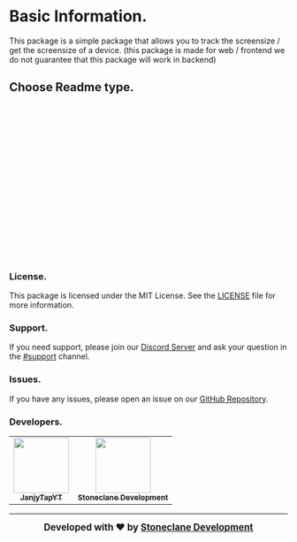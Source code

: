 # Basic Information.

This package is a simple package that allows you to track the screensize / get the screensize of a device. (this package is made for web / frontend we do not guarantee that this package will work in backend)


## Choose Readme type.

<details>
  <summary style="font-size: 20px; font-weight: bold; cursor: pointer; background: opacity: 0.5; color: #fff; padding: 10px; border: 1px solid #fff; border-radius: 5px;">
  📕 - JavaScript
  </summary>
  
  ## Get Started.
  
  ### Installation.

#### NPM
```bash
npm i @sdevs/screen-sizr
```

#### Yarn
```bash
yarn add @sdevs/screen-sizr
```


### Usage.

#### Importing.
```js
const ScreenSizr = require('@sdevs/screen-sizr');
```

#### Getting the screensize.
```js
const ScreenSizr = require('@sdevs/screen-sizr');

const screensize = ScreenSizr.getScreenSize();
```

#### Getting the screensize (async).
```js
const ScreenSizr = require('@sdevs/screen-sizr');

const screensize = await ScreenSizr.getScreenSizeAsync();

console.log(screensize.width, screensize.height);
```

#### Getting the screensize (async / promise).
```js
const ScreenSizr = require('@sdevs/screen-sizr');

ScreenSizr.getScreenSizeAsync().then(screensize => {
    console.log(screensize.width, screensize.height);
});
```

#### Getting the screensize (async / await).
```js
const ScreenSizr = require('@sdevs/screen-sizr');

const screensize = await ScreenSizr.getScreenSizeAsync();

console.log(screensize.width, screensize.height);
```

#### Getting the screensize (async / promise / then).
```js
const ScreenSizr = require('@sdevs/screen-sizr');

ScreenSizr.getScreenSizeAsync().then(screensize => {
    console.log(screensize.width, screensize.height);
});
```


### Examples.

#### Example.
```js
const ScreenSizr = require('@sdevs/screen-sizr');

const screensize = ScreenSizr.getScreenSize();

console.log(screensize.width, screensize.height);
```

#### Example (async).
```js
const ScreenSizr = require('@sdevs/screen-sizr');

const screensize = await ScreenSizr.getScreenSizeAsync();

console.log(screensize.width, screensize.height);
```

#### Example (async / promise).
```js
const ScreenSizr = require('@sdevs/screen-sizr');

ScreenSizr.getScreenSizeAsync().then(screensize => {
    console.log(screensize.width, screensize.height);
});
```
</details>

<details>
  <summary style="font-size: 20px; font-weight: bold; cursor: pointer; background: opacity: 0.5; color: #fff; padding: 10px; border: 1px solid #fff; border-radius: 5px; margin-top: 10px;">
  📘 - React
  </summary>
  
  ## Get Started.
  
  ### Installation.

#### NPM
```bash
npm i @sdevs/screen-sizr
```

#### Yarn
```bash
yarn add @sdevs/screen-sizr
```


### Usage.

#### Importing.
```js
import ScreenSizr from '@sdevs/screen-sizr';
```

#### Getting the screensize.
```js
import ScreenSizr from '@sdevs/screen-sizr';

const screensize = ScreenSizr.getScreenSize();
```

#### Getting the screensize (async).
```js
import ScreenSizr from '@sdevs/screen-sizr';

const screensize = await ScreenSizr.getScreenSizeAsync();

console.log(screensize.width, screensize.height);
```

#### Getting the screensize (async / promise).
```js
import ScreenSizr from '@sdevs/screen-sizr';

ScreenSizr.getScreenSizeAsync().then(screensize => {
    console.log(screensize.width, screensize.height);
});
```

#### Getting the screensize (async / await).
```js
import ScreenSizr from '@sdevs/screen-sizr';

const screensize = await ScreenSizr.getScreenSizeAsync();

console.log(screensize.width, screensize.height);
```

#### Getting the screensize (async / promise / then).
```js
import ScreenSizr from '@sdevs/screen-sizr';

ScreenSizr.getScreenSizeAsync().then(screensize => {
    console.log(screensize.width, screensize.height);
});
```


### Examples.

#### Example.
```js
import ScreenSizr from '@sdevs/screen-sizr';

const screensize = ScreenSizr.getScreenSize();

console.log(screensize.width, screensize.height);
```

#### Example (async).
```js
import ScreenSizr from '@sdevs/screen-sizr';

const screensize = await ScreenSizr.getScreenSizeAsync();

console.log(screensize.width, screensize.height);
```

#### Example (async / promise).
```js
import ScreenSizr from '@sdevs/screen-sizr';

ScreenSizr.getScreenSizeAsync().then(screensize => {
    console.log(screensize.width, screensize.height);
});
```
</details>

<div style="margin-top: 200px;" />

### License.

This package is licensed under the MIT License. See the [LICENSE](https://github.com/Stoneclane-Development/screen-sizr/blob/main/LICENSE) file for more information.

### Support.

If you need support, please join our [Discord Server](https://discord.gg/kUakk4DbhF) and ask your question in the [#support](https://discord.com/channels/1074756286496919612/1074961473882816542) channel.

### Issues.

If you have any issues, please open an issue on our [GitHub Repository](https://github.com/Stoneclane-Development/screen-sizr/issues).

### Developers.
<table>
   <tr>
      <td align="center"><a href="https://github.com/JanjyTapYT">
        <img src="https://github.com/JanjyTapYT.png?size=100" width="100px;" alt=""/>
        <br />
        <sub><b>JanjyTapYT</b></sub></a><br />
     </td>
      <td align="center"><a href="https://github.com/Stoneclane-Development">
        <img src="https://github.com/Stoneclane-Development.png?size=100" width="100px;" alt=""/>
        <br />
        <sub><b>Stoneclane Development</b></sub></a><br />
     </td>
   </tr>
</table>


--------------------------------------------------------------------------------------------------------------------------------------------------------------------------------------
<div align="center" style="font-size: 20px; font-weight: bold;">
  <sub>Developed with ❤️ by <a href="https://sdevs.org">Stoneclane Development</a></sub>
</div>